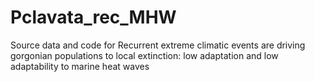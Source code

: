 # Pclavata_rec_MHW
Source data and code for Recurrent extreme climatic events are driving gorgonian populations to local extinction: low adaptation and low adaptability to marine heat waves
